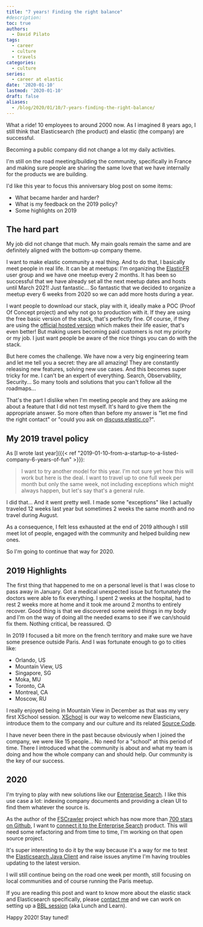```yaml
---
title: "7 years! Finding the right balance"
#description: 
toc: true
authors:
  - David Pilato
tags:
  - career
  - culture
  - travels
categories:
  - culture
series:
  - career at elastic
date: '2020-01-10'
lastmod: '2020-01-10'
draft: false
aliases:
  - /blog/2020/01/10/7-years-finding-the-right-balance/
---
```


What a ride! 10 employees to around 2000 now.
As I imagined 8 years ago, I still think that Elasticsearch (the product) and elastic (the company) are successful.

Becoming a public company did not change a lot my daily activities.

I'm still on the road meeting/building the community, specifically in France and making sure people are sharing the same love that we have internally for the products we are building.

I'd like this year to focus this anniversary blog post on some items:

* What became harder and harder?
* What is my feedback on the 2019 policy?
* Some highlights on 2019

<!-- more -->

## The hard part

My job did not change that much. My main goals remain the same and are definitely aligned with the bottom-up company theme.

I want to make elastic community a real thing. And to do that, I basically meet people in real life.
It can be at meetups: I'm organizing the [ElasticFR](https://www.meetup.com/ElasticFR) user group and we have one meetup every 2 months. It has been so successful that we have already set all the next meetup dates and hosts until March 2021! Just fantastic... So fantastic that we decided to organize a meetup every 6 weeks from 2020 so we can add more hosts during a year.

I want people to download our stack, play with it, ideally make a POC (Proof Of Concept project) and why not go to production with it. If they are using the free basic version of the stack, that's perfectly fine. Of course, if they are using the [official hosted version](https://cloud.elastic.co/) which makes their life easier, that's even better! But making users becoming paid customers is not my priority or my job. I just want people be aware of the nice things you can do with the stack.

But here comes the challenge. We have now a very big engineering team and let me tell you a secret: they are all amazing! They are constantly releasing new features, solving new use cases. And this becomes super tricky for me. I can't be an expert of everything. Search, Observability, Security... So many tools and solutions that you can't follow all the roadmaps...

That's the part I dislike when I'm meeting people and they are asking me about a feature that I did not test myself. It's hard to give them the appropriate answer. So more often than before my answer is "let me find the right contact" or "could you ask on [discuss.elastic.co](https://discuss.elastic.co/)?".

## My 2019 travel policy

As [I wrote last year]({{< ref "2019-01-10-from-a-startup-to-a-listed-company-6-years-of-fun" >}}):

> I want to try another model for this year. I'm not sure yet how this will work but here is the deal. I want to travel up to one full week per month but only the same week, not including exceptions which might always happen, but let's say that's a general rule.

I did that... And it went pretty well. I made some "exceptions" like I actually traveled 12 weeks last year but sometimes 2 weeks the same month and no travel during August.

As a consequence, I felt less exhausted at the end of 2019 although I still meet lot of people, engaged with the community and helped building new ones.

So I'm going to continue that way for 2020.

## 2019 Highlights

The first thing that happened to me on a personal level is that I was close to pass away in January. Got a medical unexpected issue but fortunately the doctors were able to fix everything. I spent 2 weeks at the hospital, had to rest 2 weeks more at home and it took me around 2 months to entirely recover. Good thing is that we discovered some weird things in my body and I'm on the way of doing all the needed exams to see if we can/should fix them. Nothing critical, be reassured. 😊

In 2019 I focused a bit more on the french territory and make sure we have some presence outside Paris. And I was fortunate enough to go to cities like:

* Orlando, US
* Mountain View, US
* Singapore, SG
* Moka, MU
* Toronto, CA
* Montreal, CA
* Moscow, RU

I really enjoyed being in Mountain View in December as that was my very first XSchool session. [XSchool](https://twitter.com/LifeAtElastic/status/932736733296279552) is our way to welcome new Elasticians, introduce them to the company and our culture and its related [Source Code](https://www.elastic.co/about/our-source-code).

I have never been there in the past because obviously when I joined the company, we were like 15 people... No need for a "school" at this period of time. There I introduced what the community is about and what my team is doing and how the whole company can and should help. Our community is the key of our success.

## 2020

I'm trying to play with new solutions like our [Enterprise Search](https://www.elastic.co/products/enterprise-search). I like this use case a lot: indexing company documents and providing a clean UI to find them whatever the source is.

As the author of the [FSCrawler](https://fscrawler.readthedocs.io/) project which has now more than [700 stars on Github](https://github.com/dadoonet/fscrawler), I want to [connect it to the Enterprise Search](https://github.com/dadoonet/fscrawler/issues/723) product. This will need some refactoring and from time to time, I'm working on that open source project.

It's super interesting to do it by the way because it's a way for me to test the [Elasticsearch Java Client](https://www.elastic.co/guide/en/elasticsearch/client/java-rest/current/index.html) and raise issues anytime I'm having troubles updating to the latest version.

I will still continue being on the road one week per month, still focusing on local communities and of course running the Paris meetup.

If you are reading this post and want to know more about the elastic stack and Elasticsearch specifically, please [contact me](https://twitter.com/dadoonet) and we can work on setting up a [BBL session](https://www.elastic.co/blog/free-lunch-for-open-source-engineers) (aka Lunch and Learn).

Happy 2020! Stay tuned!
